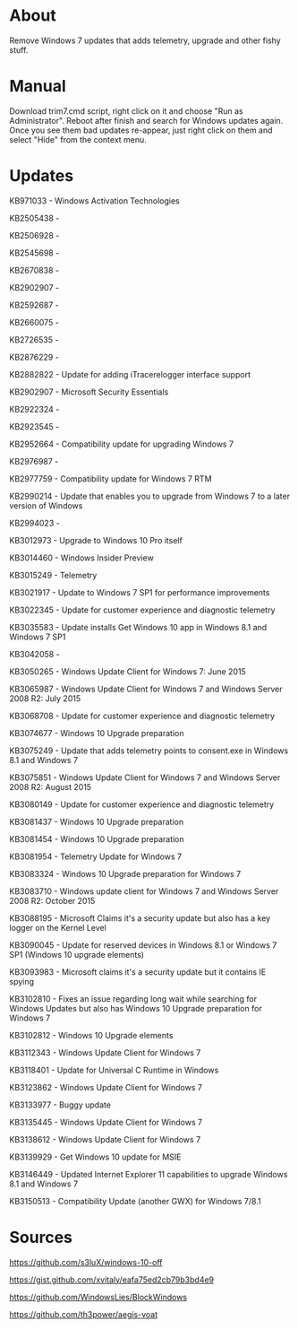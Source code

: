 # About

Remove Windows 7 updates that adds telemetry, upgrade and other fishy stuff.

# Manual

Download trim7.cmd script, right click on it and choose "Run as Administrator". Reboot after finish and search for Windows updates again. Once you see them bad updates re-appear, just right click on them and select "Hide" from the context menu.

# Updates

KB971033 - Windows Activation Technologies

KB2505438 -

KB2506928 -

KB2545698 -

KB2670838 -

KB2902907 -

KB2592687 -

KB2660075 -

KB2726535 -

KB2876229 -

KB2882822 - Update for adding iTracerelogger interface support

KB2902907 - Microsoft Security Essentials

KB2922324 -

KB2923545 -

KB2952664 - Compatibility update for upgrading Windows 7

KB2976987 -

KB2977759 - Compatibility update for Windows 7 RTM

KB2990214 - Update that enables you to upgrade from Windows 7 to a later version of Windows

KB2994023 -

KB3012973 - Upgrade to Windows 10 Pro itself

KB3014460 - Windows Insider Preview

KB3015249 - Telemetry

KB3021917 - Update to Windows 7 SP1 for performance improvements

KB3022345 - Update for customer experience and diagnostic telemetry

KB3035583 - Update installs Get Windows 10 app in Windows 8.1 and Windows 7 SP1

KB3042058 -

KB3050265 - Windows Update Client for Windows 7: June 2015

KB3065987 - Windows Update Client for Windows 7 and Windows Server 2008 R2: July 2015

KB3068708 - Update for customer experience and diagnostic telemetry

KB3074677 - Windows 10 Upgrade preparation

KB3075249 - Update that adds telemetry points to consent.exe in Windows 8.1 and Windows 7

KB3075851 - Windows Update Client for Windows 7 and Windows Server 2008 R2: August 2015

KB3080149 - Update for customer experience and diagnostic telemetry

KB3081437 - Windows 10 Upgrade preparation

KB3081454 - Windows 10 Upgrade preparation

KB3081954 - Telemetry Update for Windows 7

KB3083324 - Windows 10 Upgrade preparation for Windows 7

KB3083710 - Windows update client for Windows 7 and Windows Server 2008 R2: October 2015

KB3088195 - Microsoft Claims it's a security update but also has a key logger on the Kernel Level

KB3090045 - Update for reserved devices in Windows 8.1 or Windows 7 SP1 (Windows 10 upgrade elements)

KB3093983 - Microsoft claims it's a security update but it contains IE spying

KB3102810 - Fixes an issue regarding long wait while searching for Windows Updates but also has Windows 10 Upgrade preparation for Windows 7

KB3102812 - Windows 10 Upgrade elements

KB3112343 - Windows Update Client for Windows 7

KB3118401 - Update for Universal C Runtime in Windows

KB3123862 - Windows Update Client for Windows 7

KB3133977 - Buggy update

KB3135445 - Windows Update Client for Windows 7

KB3138612 - Windows Update Client for Windows 7

KB3139929 - Get Windows 10 update for MSIE

KB3146449 - Updated Internet Explorer 11 capabilities to upgrade Windows 8.1 and Windows 7

KB3150513 - Compatibility Update (another GWX) for Windows 7/8.1

# Sources

https://github.com/s3luX/windows-10-off

https://gist.github.com/xvitaly/eafa75ed2cb79b3bd4e9

https://github.com/WindowsLies/BlockWindows

https://github.com/th3power/aegis-voat
